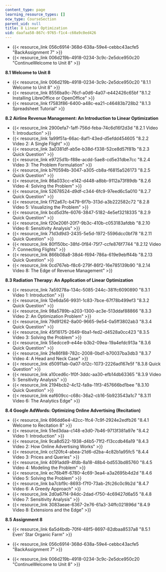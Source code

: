 ```yaml
---
content_type: page
learning_resource_types: []
ocw_type: CourseSection
parent_uid: null
title: 8 Linear Optimization
uid: daafaa58-867c-9765-f1c4-c60a9c0ed426
---
```


*   {{< resource_link 056c6914-368d-638a-59e4-cebbc43acfe5 "BackAssignment 7" >}}
*   {{< resource_link 006d219b-4918-0234-3c9c-2e5dce950c20 "ContinueWelcome to Unit 8" >}}

**8.1 Welcome to Unit 8**

*   {{< resource_link 006d219b-4918-0234-3c9c-2e5dce950c20 "8.1.1 Welcome to Unit 8" >}}
*   {{< resource_link 8556ba9c-76cf-a0d6-4a07-e442426c65bf "8.1.2 Installing LibreOffice or OpenOffice" >}}
*   {{< resource_link f7583f86-6400-a48c-ea21-c46483b728b2 "8.1.3 Spreadsheet Tutorial" >}}

**8.2 Airline Revenue Management: An Introduction to Linear Optimization**

*   {{< resource_link 2900efa7-1aff-756d-feba-74c6d16f2d3d "8.2.1 Video 1: Introduction" >}}
*   {{< resource_link 1a99f51a-66ac-8af1-43ed-d5efdd454605 "8.2.2 Video 2: A Single Flight" >}}
*   {{< resource_link 3a0381df-ab5e-b38d-f338-52ce8d57f81b "8.2.3 Quick Question" >}}
*   {{< resource_link e9725d1b-f88e-acdd-5ae8-cd5e31dbe7cc "8.2.4 Video 3: The Problem Formulation" >}}
*   {{< resource_link b7f0594b-3047-a305-cb8a-f6815a526173 "8.2.5 Quick Question" >}}
*   {{< resource_link 86a033cc-e142-d448-a8bb-9112a73f89db "8.2.6 Video 4: Solving the Problem" >}}
*   {{< resource_link 52678524-d9df-c344-6fc9-97eed6c5a010 "8.2.7 Quick Question" >}}
*   {{< resource_link f7f2a67c-b479-6f7b-313d-a3b222582c72 "8.2.8 Video 5: Visualizing the Problem" >}}
*   {{< resource_link bcd5d3fe-6076-3847-5182-4e5ef3218335 "8.2.9 Quick Question" >}}
*   {{< resource_link f20e206f-20f7-9b3c-410b-c053183afdbb "8.2.10 Video 6: Sensitivity Analysis" >}}
*   {{< resource_link 71d3d9d3-2435-5e5d-1972-5596dcc0bf78 "8.2.11 Quick Question" >}}
*   {{< resource_link 80f150bc-38fd-0f84-75f7-ccfe876f7744 "8.2.12 Video 7: Connecting Flights" >}}
*   {{< resource_link 866b08a8-38d4-f694-786a-619e9ebff44b "8.2.13 Quick Question" >}}
*   {{< resource_link 0cd767eb-f8c6-279f-86f2-16e785139b90 "8.2.14 Video 8: The Edge of Revenue Management" >}}

**8.3 Radiation Therapy: An Application of Linear Optimization**

*   {{< resource_link 7a59278a-134c-5085-244c-381fc6090890 "8.3.1 Video 1: Introduction" >}}
*   {{< resource_link 12e6da56-9931-1c83-7bce-67f78b499ef3 "8.3.2 Quick Question" >}}
*   {{< resource_link 98a5789b-a203-1300-ac3e-513ddaf88866 "8.3.3 Video 2: An Optimization Problem" >}}
*   {{< resource_link 79d91262-8a00-9665-9e54-0a5ff3802ab3 "8.3.4 Quick Question" >}}
*   {{< resource_link 45f16175-2649-6ba1-fed2-d4528a0cc423 "8.3.5 Video 3: Solving the Problem" >}}
*   {{< resource_link 55edcce9-e44e-b3b2-09ea-19a4efdc913a "8.3.6 Quick Question" >}}
*   {{< resource_link 2fe86f88-782c-2008-0bd1-b70037ba3db3 "8.3.7 Video 4: A Head and Neck Case" >}}
*   {{< resource_link d50911ab-0a07-b12c-1073-2226ad167e5f "8.3.8 Quick Question" >}}
*   {{< resource_link a10ced6c-1f0f-3ddc-aa30-efb14db63365 "8.3.9 Video 5: Sensitivity Analysis" >}}
*   {{< resource_link 2194bcb2-4c12-fa9a-11f3-457666bd1bee "8.3.10 Quick Question" >}}
*   {{< resource_link eaf609cc-c68c-36a2-cb16-5b923543a1c7 "8.3.11 Video 6: The Analytics Edge" >}}

**8.4 Google AdWords: Optimizing Online Advertising (Recitation)**

*   {{< resource_link 696dd6e4-42cc-1fc4-7c9f-2924e2edfb26 "8.4.1 Welcome to Recitation 8" >}}
*   {{< resource_link 51ed3daa-c148-e3d0-7b46-9713f381a97e "8.4.2 Video 1: Introduction" >}}
*   {{< resource_link 9ca8d522-1938-d4b5-71f2-f13ccdb46a19 "8.4.3 Video 2: How Online Advertising Works" >}}
*   {{< resource_link cc120fc4-abea-21d6-d2ba-4c82b1a95fc5 "8.4.4 Video 3: Prices and Queries" >}}
*   {{< resource_link 4091add9-4fdb-8a18-48b4-bd553bd85760 "8.4.5 Video 4: Modeling the Problem" >}}
*   {{< resource_link ec76b4ff-6780-4c69-3ea4-a3a2695b4d2d "8.4.6 Video 5: Solving the Problem" >}}
*   {{< resource_link ba7cbf9c-8693-f7f0-73ab-2fc26c0c9b2d "8.4.7 Video 6: A Greedy Approach" >}}
*   {{< resource_link 2d0a67f4-94dc-2dad-f750-4c69427d6a55 "8.4.8 Video 7: Sensitivity Analysis" >}}
*   {{< resource_link 3083aeae-6367-2e76-61a3-34ffc021896d "8.4.9 Video 8: Extensions and the Edge" >}}

**8.5 Assignment 8**

*   {{< resource_link 6a5d4bdb-70f4-48f5-8697-82dbaa8537a8 "8.5.1 Even' Star Organic Farm" >}}

*   {{< resource_link 056c6914-368d-638a-59e4-cebbc43acfe5 "BackAssignment 7" >}}
*   {{< resource_link 006d219b-4918-0234-3c9c-2e5dce950c20 "ContinueWelcome to Unit 8" >}}